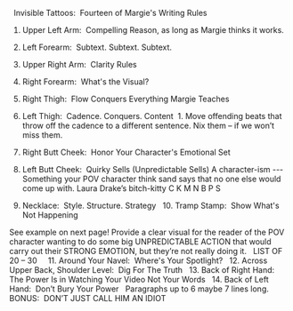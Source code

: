  
Invisible Tattoos:  Fourteen of Margie's Writing Rules
 
 
1. Upper Left Arm:  Compelling Reason, as long as Margie thinks it works.
 
2. Left Forearm:  Subtext. Subtext. Subtext. 
 
3. Upper Right Arm:  Clarity Rules 
 
4. Right Forearm:  What's the Visual? 
 
5. Right Thigh:  Flow Conquers Everything Margie Teaches
 
1. Left Thigh:  Cadence. Conquers. Content
	 1. Move offending beats that throw off the cadence to a different sentence. Nix them – if we won’t miss them.
 
7. Right Butt Cheek:  Honor Your Character's Emotional Set
 
8. Left Butt Cheek:  Quirky Sells (Unpredictable Sells)
A character-ism --- Something your POV character think sand says that no one else would come up with.
Laura Drake’s bitch-kitty
C K M N B P S

9. Necklace:  Style. Structure. Strategy
 
10. Tramp Stamp:  Show What's Not Happening

See example on next page!
Provide a clear visual for the reader of the POV character wanting to do some big UNPREDICTABLE ACTION that would carry out their STRONG EMOTION, but they’re not really doing it. 
 
LIST OF 20 – 30
 
 
11. Around Your Navel:  Where's Your Spotlight?
 
12. Across Upper Back, Shoulder Level:  Dig For The Truth
 
13. Back of Right Hand:  The Power Is in Watching Your Video Not Your Words
 
14. Back of Left Hand:  Don’t Bury Your Power
 
Paragraphs up to 6 maybe 7 lines long.
 
BONUS:  DON’T JUST CALL HIM AN IDIOT
 
 
 
 
 
 
 
